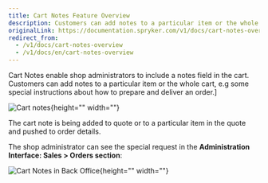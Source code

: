 ```yaml
---
title: Cart Notes Feature Overview
description: Customers can add notes to a particular item or the whole cart, e.g some special instructions about how to prepare and deliver an order.
originalLink: https://documentation.spryker.com/v1/docs/cart-notes-overview
redirect_from:
  - /v1/docs/cart-notes-overview
  - /v1/docs/en/cart-notes-overview
---
```


Cart Notes enable shop administrators to include a notes field in the cart. Customers can add notes to a particular item or the whole cart, e.g some special instructions about how to prepare and deliver an order.]

![Cart notes](https://spryker.s3.eu-central-1.amazonaws.com/docs/Features/Shopping+Cart/Cart/Cart+Notes/Cart+Notes+Feature+Overview/cart-notes.png){height="" width=""}

The cart note is being added to quote or to a particular item in the quote and pushed to order details.

The shop administrator can see the special request in the **Administration Interface: Sales > Orders section**:

![Cart Notes in Back Office](https://spryker.s3.eu-central-1.amazonaws.com/docs/Features/Shopping+Cart/Cart/Cart+Notes/Cart+Notes+Feature+Overview/cart-note-in-admin-interface.png){height="" width=""}

<!--
**See also:**

* Learn about CartNote module
* Learn about CartNoteWidget module
* Learn about CartNoteProductBundleConnector
-->
<!-- Last review date: Nov 6, 2018-- by Oksana Karasyova -->
